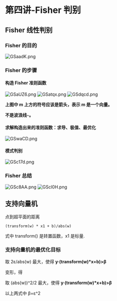 # 第四讲-Fisher 判别
## Fisher 线性判别
### Fisher 的目的
![GSaadK.png](https://s1.ax1x.com/2020/03/26/GSaadK.png)
### Fisher 的步骤
#### 构造 Fisher 准则函数
![GSaUZ6.png](https://s1.ax1x.com/2020/03/26/GSaUZ6.png)
![GSatqx.png](https://s1.ax1x.com/2020/03/26/GSatqx.png)
![GSdqcd.png](https://s1.ax1x.com/2020/03/26/GSdqcd.png)

**上图中 m 上方的符号应该是箭头，表示 m 是一个向量。**

**不是波浪线`~`。**
#### 求解构造出来的准则函数：求导、极值、最优化
![GSwaCD.png](https://s1.ax1x.com/2020/03/26/GSwaCD.png)
#### 模式判别
![GSc17d.png](https://s1.ax1x.com/2020/03/26/GSc17d.png)
### Fisher 总结
![GSc8AA.png](https://s1.ax1x.com/2020/03/26/GSc8AA.png)
![GScl0H.png](https://s1.ax1x.com/2020/03/26/GScl0H.png)

## 支持向量机
点到超平面的距离

`(transform(w) * x1 + b)/abs(w)`

式中 transform() 是转置函数，x1 是标量.

### 支持向量机的最优化目标

取 2&epsilon;/abs(w) 最大，使得 **y·(transform(w)\*x+b)>&beta;**

变形，得

取 (abs(w))^2/2 最大，使得 **y·(transform(w)\*x+b)>&beta;**

以上两式中 &beta;=&epsilon;^2
